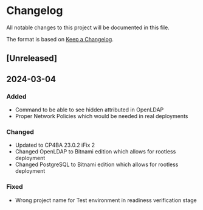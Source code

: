 # Changelog

All notable changes to this project will be documented in this file.

The format is based on [Keep a Changelog](https://keepachangelog.com/en/1.1.0/).

## [Unreleased]

## 2024-03-04

### Added

- Command to be able to see hidden attributed in OpenLDAP
- Proper Network Policies which would be needed in real deployments

### Changed

- Updated to CP4BA 23.0.2 iFix 2
- Changed OpenLDAP to Bitnami edition which allows for rootless deployment
- Changed PostgreSQL to Bitnami edition which allows for rootless deployment

### Fixed

- Wrong project name for Test environment in readiness verification stage